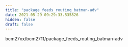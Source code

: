 ```yaml
---
title: "package_feeds_routing_batman-adv"
date: 2021-05-29 09:29:33.535826
hidden: false
draft: false
---
```


bcm27xx/bcm2711/package_feeds_routing_batman-adv

